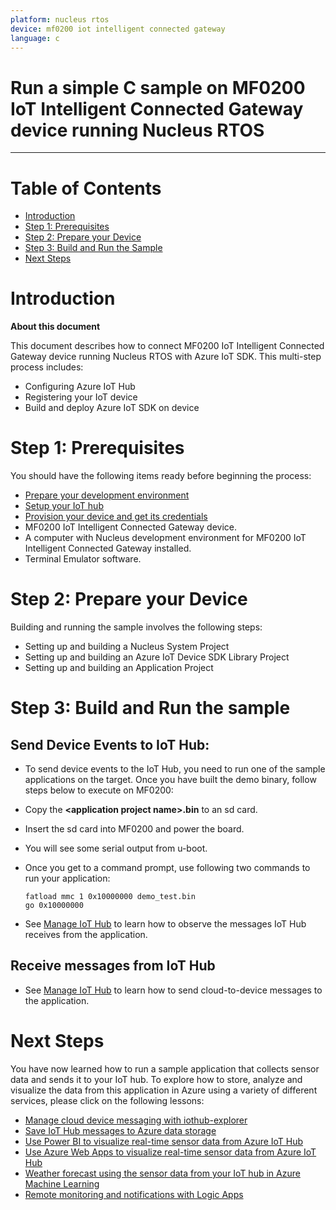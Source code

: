 ```yaml
---
platform: nucleus rtos
device: mf0200 iot intelligent connected gateway
language: c
---
```


Run a simple C sample on MF0200 IoT Intelligent Connected Gateway device running Nucleus RTOS
===
---

# Table of Contents

-   [Introduction](#Introduction)
-   [Step 1: Prerequisites](#Prerequisites)
-   [Step 2: Prepare your Device](#PrepareDevice)
-   [Step 3: Build and Run the Sample](#Build)
-   [Next Steps](#NextSteps)

<a name="Introduction"></a>
# Introduction

**About this document**

This document describes how to connect MF0200 IoT Intelligent Connected Gateway device running Nucleus RTOS with Azure IoT SDK. This multi-step process includes:

-   Configuring Azure IoT Hub
-   Registering your IoT device
-   Build and deploy Azure IoT SDK on device

<a name="Prerequisites"></a>
# Step 1: Prerequisites

You should have the following items ready before beginning the process:

-   [Prepare your development environment][setup-devbox-python]
-   [Setup your IoT hub][lnk-setup-iot-hub]
-   [Provision your device and get its credentials][lnk-manage-iot-hub]
-   MF0200 IoT Intelligent Connected Gateway device.
-   A computer with Nucleus development environment for MF0200 IoT Intelligent Connected Gateway installed. 
-   Terminal Emulator software.

<a name="PrepareDevice"></a>
# Step 2: Prepare your Device

Building and running the sample involves the following steps:

-   Setting up and building a Nucleus System Project
-   Setting up and building an Azure IoT Device SDK Library Project
-   Setting up and building an Application Project

<a name="Build"></a>
# Step 3: Build and Run the sample

## Send Device Events to IoT Hub:

-   To send device events to the IoT Hub, you need to run one of the sample applications on the target. Once you have built the demo binary, follow steps below to execute on MF0200:

-   Copy the **&lt;application project name&gt;.bin** to an sd card.

-   Insert the sd card into MF0200 and power the board.

-   You will see some serial output from u-boot.

-   Once you get to a command prompt, use following two commands to run your application:

        fatload mmc 1 0x10000000 demo_test.bin
        go 0x10000000

-   See [Manage IoT Hub][lnk-manage-iot-hub] to learn how to observe the messages IoT Hub receives from the application.

## Receive messages from IoT Hub

-   See [Manage IoT Hub][lnk-manage-iot-hub] to learn how to send cloud-to-device messages to the application.


<a name="NextSteps"></a>
# Next Steps

You have now learned how to run a sample application that collects sensor data and sends it to your IoT hub. To explore how to store, analyze and visualize the data from this application in Azure using a variety of different services, please click on the following lessons:

-   [Manage cloud device messaging with iothub-explorer]
-   [Save IoT Hub messages to Azure data storage]
-   [Use Power BI to visualize real-time sensor data from Azure IoT Hub]
-   [Use Azure Web Apps to visualize real-time sensor data from Azure IoT Hub]
-   [Weather forecast using the sensor data from your IoT hub in Azure Machine Learning]
-   [Remote monitoring and notifications with Logic Apps]   

[Manage cloud device messaging with iothub-explorer]: https://docs.microsoft.com/en-us/azure/iot-hub/iot-hub-explorer-cloud-device-messaging
[Save IoT Hub messages to Azure data storage]: https://docs.microsoft.com/en-us/azure/iot-hub/iot-hub-store-data-in-azure-table-storage
[Use Power BI to visualize real-time sensor data from Azure IoT Hub]: https://docs.microsoft.com/en-us/azure/iot-hub/iot-hub-live-data-visualization-in-power-bi
[Use Azure Web Apps to visualize real-time sensor data from Azure IoT Hub]: https://docs.microsoft.com/en-us/azure/iot-hub/iot-hub-live-data-visualization-in-web-apps
[Weather forecast using the sensor data from your IoT hub in Azure Machine Learning]: https://docs.microsoft.com/en-us/azure/iot-hub/iot-hub-weather-forecast-machine-learning
[Remote monitoring and notifications with Logic Apps]: https://docs.microsoft.com/en-us/azure/iot-hub/iot-hub-monitoring-notifications-with-azure-logic-apps
[setup-devbox-python]: https://github.com/Azure/azure-iot-device-ecosystem/blob/master/get_started/python-devbox-setup.md
[lnk-setup-iot-hub]: ../setup_iothub.md
[lnk-manage-iot-hub]: ../manage_iot_hub.md


